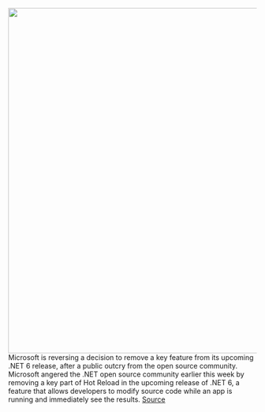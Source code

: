 <img src='https://cdn.vox-cdn.com/thumbor/JXRnLimhujSFW4K4_8zMPGFsCxw=/0x0:2040x1360/1200x800/filters:focal(857x517:1183x843)/cdn.vox-cdn.com/uploads/chorus_image/image/70036383/acastro_180507_1777_microsoft_0001.5.jpg' width='700px' /><br/>
Microsoft is reversing a decision to remove a key feature from its upcoming .NET 6 release, after a public outcry from the open source community. Microsoft angered the .NET open source community earlier this week by removing a key part of Hot Reload in the upcoming release of .NET 6, a feature that allows developers to modify source code while an app is running and immediately see the results.
<a href='https://www.theverge.com/2021/10/23/22742282/microsoft-dotnet-hot-reload-u-turn-response'> Source <a/>